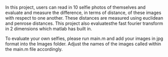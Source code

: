 In this project, users can read in 10 selfie photos of themselves and evaluate and measure the difference, in terms of distance, of these images with respect to one another. These distances are measured using euclidean and penrose distances. This project also evaluatesthe fast fourier transform in 2 dimensions which matlab has built in. 

To evaluate your own selfies, please run main.m and add your images in jpg format into the Images folder. Adjust the names of the images called within the main.m file accordingly.
